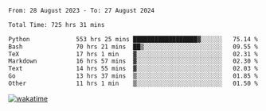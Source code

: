 <!--START_SECTION:waka-->

```txt
From: 28 August 2023 - To: 27 August 2024

Total Time: 725 hrs 31 mins

Python             553 hrs 25 mins ██████████████████▓░░░░░░   75.14 %
Bash               70 hrs 21 mins  ██▒░░░░░░░░░░░░░░░░░░░░░░   09.55 %
TeX                17 hrs 1 min    ▓░░░░░░░░░░░░░░░░░░░░░░░░   02.31 %
Markdown           16 hrs 57 mins  ▓░░░░░░░░░░░░░░░░░░░░░░░░   02.30 %
Text               14 hrs 55 mins  ▓░░░░░░░░░░░░░░░░░░░░░░░░   02.03 %
Go                 13 hrs 37 mins  ▒░░░░░░░░░░░░░░░░░░░░░░░░   01.85 %
Other              11 hrs 1 min    ▒░░░░░░░░░░░░░░░░░░░░░░░░   01.50 %
```

<!--END_SECTION:waka-->
[![wakatime](https://wakatime.com/badge/user/5f89a63a-5294-4958-ad30-2b3455e63f2a.svg)](https://wakatime.com/@5f89a63a-5294-4958-ad30-2b3455e63f2a)
